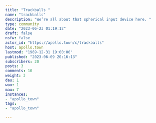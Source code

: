 ```yaml
---
title: "Trackballs " 
name: "trackballs"
description: "We’re all about that spherical input device here. "
type: community
date: "2023-06-23 01:19:12"
draft: false
nsfw: false
actor_id: "https://apollo.town/c/trackballs"
host: apollo.town
lastmod: "1969-12-31 19:00:00"
published: "2023-06-09 20:16:13"
subscribers: 20
posts: 3
comments: 10
weight: 3
dau: 1
wau: 1
mau: 7
instances:
- "apollo_town"
tags: 
- "apollo_town"

---
```

